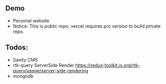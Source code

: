 ## Demo

- Personal website
- Notice: This is public repo. vercel requires pro version to build private repo.

## Todos:

- Sanity CMS
- rtk-query ServerSide Render https://redux-toolkit.js.org/rtk-query/usage/server-side-rendering
- mongodb
